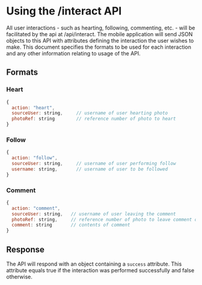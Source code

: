 # Using the /interact API

All user interactions - such as hearting, following, commenting, etc. - will be facilitated by the api at /api/interact. The mobile application will send JSON objects to this API with attributes defining the interaction the user wishes to make. This document specifies the formats to be used for each interaction and any other information relating to usage of the API.

## Formats

### Heart

``` javascript
{
  action: "heart",
  sourceUser: string,     // username of user hearting photo
  photoRef: string        // reference number of photo to heart
}
```

### Follow

``` javascript
{
  action: "follow",
  sourceUser: string,     // username of user performing follow
  username: string,       // username of user to be followed
}
```

### Comment

``` javascript
{
  action: "comment",
  sourceUser: string,   // username of user leaving the comment
  photoRef: string,     // reference number of photo to leave comment on
  comment: string       // contents of comment
}
```

## Response

The API will respond with an object containing a `success` attribute. This attribute equals true if the interaction was performed successfully and false otherwise.
